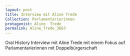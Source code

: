 ```yaml
---
layout: post
title: Interview mit Aline Trede
Collection: Parlamentarierinnen
protagonist: Aline  Trede
permalink: Aline_Trede_3663
---
```

Oral History Interview mit Aline Trede mit einem Fokus auf Parlamentarierinnen mit Doppelbürgerschaft